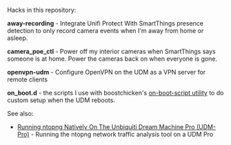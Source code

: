 Hacks in this repository:

__away-recording__ - Integrate Unifi Protect With SmartThings presence detection to only record camera events when I'm away from home or asleep.

__camera_poe_ctl__ - Power off my interior cameras when SmartThings says someone is at home.  Power the cameras back on when everyone is gone.

__openvpn-udm__ - Configure OpenVPN on the UDM as a VPN server for remote clients

__on_boot.d__ - the scripts I use with boostchicken's [on-boot-script utility](https://github.com/boostchicken/udm-utilities/tree/master/on-boot-script) to do custom setup when the UDM reboots.

See also:

* [Running ntopng Natively On The Unbiquiti Dream Machine Pro (UDM-Pro)](https://daveking.com/udm-hacks/ntopng.html) - Running the ntopng network traffic analysis tool on a UDM Pro
